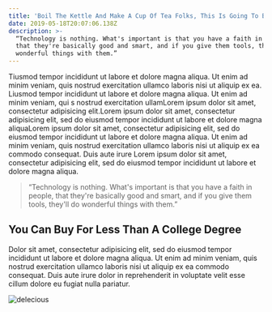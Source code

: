 ```yaml
---
title: 'Boil The Kettle And Make A Cup Of Tea Folks, This Is Going To Be A Big One!'
date: 2019-05-18T20:07:06.138Z
description: >-
  “Technology is nothing. What's important is that you have a faith in people,
  that they're basically good and smart, and if you give them tools, they'll do
  wonderful things with them.”
---
```

Tiusmod tempor incididunt ut labore et dolore magna aliqua. Ut enim ad minim veniam, quis nostrud exercitation ullamco laboris nisi ut aliquip ex ea. Liusmod tempor incididunt ut labore et dolore magna aliqua. Ut enim ad minim veniam, qui s nostrud exercitation ullamLorem ipsum dolor sit amet, consectetur adipisicing elit.Lorem ipsum dolor sit amet, consectetur adipisicing elit, sed do eiusmod tempor incididunt ut labore et dolore magna aliquaLorem ipsum dolor sit amet, consectetur adipisicing elit, sed do eiusmod tempor incididunt ut labore et dolore magna aliqua. Ut enim ad minim veniam, quis nostrud exercitation ullamco laboris nisi ut aliquip ex ea commodo consequat. Duis aute irure Lorem ipsum dolor sit amet, consectetur adipisicing elit, sed do eiusmod tempor incididunt ut labore et dolore magna aliqua.

> “Technology is nothing. What's important is that you have a faith in people, that they're basically good and smart, and if you give them tools, they'll do wonderful things with them.”  

## You Can Buy For Less Than A College Degree

Dolor sit amet, consectetur adipisicing elit, sed do eiusmod tempor incididunt ut labore et dolore magna aliqua. Ut enim ad minim veniam, quis nostrud exercitation ullamco laboris nisi ut aliquip ex ea commodo consequat. Duis aute irure dolor in reprehenderit in voluptate velit esse cillum dolore eu fugiat nulla pariatur.

![delecious](/img/20626931_10155658341758552_3300550647706285304_o.jpg)
